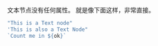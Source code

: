 文本节点没有任何属性。 就是像下面这样，非常直接。

```js
"This is a Text node"
'This is also a Text Node"
`Count me in ${ok}`
```
